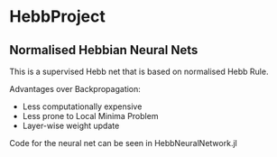 # HebbProject

## Normalised Hebbian Neural Nets

This is a supervised Hebb net that is based on normalised Hebb Rule.

Advantages over Backpropagation:
- Less computationally expensive
- Less prone to Local Minima Problem
- Layer-wise weight update

Code for the neural net can be seen in HebbNeuralNetwork.jl
